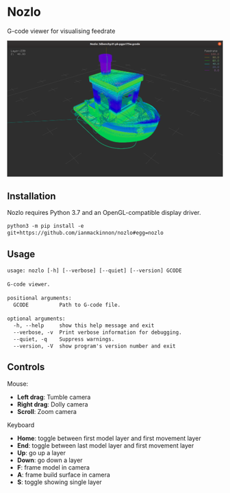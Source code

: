 # Nozlo

G-code viewer for visualising feedrate

![Nozlo 3DBenchy screenshot](nozlo-3dbenchy.png)


## Installation

Nozlo requires Python 3.7 and an OpenGL-compatible display driver.

```
python3 -m pip install -e git+https://github.com/ianmackinnon/nozlo#egg=nozlo
```


## Usage

```
usage: nozlo [-h] [--verbose] [--quiet] [--version] GCODE

G-code viewer.

positional arguments:
  GCODE          Path to G-code file.

optional arguments:
  -h, --help     show this help message and exit
  --verbose, -v  Print verbose information for debugging.
  --quiet, -q    Suppress warnings.
  --version, -V  show program's version number and exit

```


## Controls

Mouse:

-   **Left drag**: Tumble camera
-   **Right drag**: Dolly camera
-   **Scroll**: Zoom camera

Keyboard

-   **Home**: toggle between first model layer and first movement layer
-   **End**: toggle between last model layer and first movement layer
-   **Up**: go up a layer
-   **Down**: go down a layer
-   **F**: frame model in camera
-   **A**: frame build surface in camera
-   **S**: toggle showing single layer

